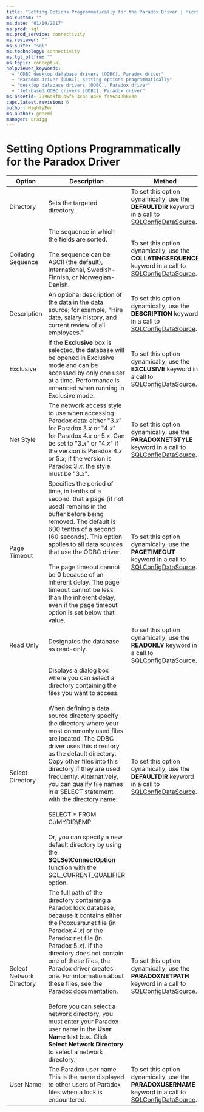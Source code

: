 ```yaml
---
title: "Setting Options Programmatically for the Paradox Driver | Microsoft Docs"
ms.custom: ""
ms.date: "01/19/2017"
ms.prod: sql
ms.prod_service: connectivity
ms.reviewer: ""
ms.suite: "sql"
ms.technology: connectivity
ms.tgt_pltfrm: ""
ms.topic: conceptual
helpviewer_keywords: 
  - "ODBC desktop database drivers [ODBC], Paradox driver"
  - "Paradox driver [ODBC], setting options programmatically"
  - "desktop database drivers [ODBC], Paradox driver"
  - "Jet-based ODBC drivers [ODBC], Paradox driver"
ms.assetid: 7996d3f8-b5f5-4cac-8a66-fc96a42b603e
caps.latest.revision: 6
author: MightyPen
ms.author: genemi
manager: craigg
---
```

# Setting Options Programmatically for the Paradox Driver
|Option|Description|Method|  
|------------|-----------------|------------|  
|Directory|Sets the targeted directory.|To set this option dynamically, use the **DEFAULTDIR** keyword in a call to [SQLConfigDataSource](../../odbc/microsoft/sqlconfigdatasource-paradox-driver.md).|  
|Collating Sequence|The sequence in which the fields are sorted.<br /><br /> The sequence can be ASCII (the default), International, Swedish-Finnish, or Norwegian-Danish.|To set this option dynamically, use the **COLLATINGSEQUENCE** keyword in a call to [SQLConfigDataSource](../../odbc/microsoft/sqlconfigdatasource-paradox-driver.md).|  
|Description|An optional description of the data in the data source; for example, "Hire date, salary history, and current review of all employees."|To set this option dynamically, use the **DESCRIPTION** keyword in a call to [SQLConfigDataSource](../../odbc/microsoft/sqlconfigdatasource-paradox-driver.md).|  
|Exclusive|If the **Exclusive** box is selected, the database will be opened in Exclusive mode and can be accessed by only one user at a time. Performance is enhanced when running in Exclusive mode.|To set this option dynamically, use the **EXCLUSIVE** keyword in a call to [SQLConfigDataSource](../../odbc/microsoft/sqlconfigdatasource-paradox-driver.md).|  
|Net Style|The network access style to use when accessing Paradox data: either "3.*x*" for Paradox 3.*x* or "4.*x*" for Paradox 4.*x* or 5.*x*. Can be set to "3.*x*" or "4.*x*" if the version is Paradox 4.*x* or 5.*x*; if the version is Paradox 3.*x*, the style must be "3.*x*".|To set this option dynamically, use the **PARADOXNETSTYLE** keyword in a call to [SQLConfigDataSource](../../odbc/microsoft/sqlconfigdatasource-paradox-driver.md).|  
|Page Timeout|Specifies the period of time, in tenths of a second, that a page (if not used) remains in the buffer before being removed. The default is 600 tenths of a second (60 seconds). This option applies to all data sources that use the ODBC driver.<br /><br /> The page timeout cannot be 0 because of an inherent delay. The page timeout cannot be less than the inherent delay, even if the page timeout option is set below that value.|To set this option dynamically, use the **PAGETIMEOUT** keyword in a call to [SQLConfigDataSource](../../odbc/microsoft/sqlconfigdatasource-paradox-driver.md).|  
|Read Only|Designates the database as read-only.|To set this option dynamically, use the **READONLY** keyword in a call to [SQLConfigDataSource](../../odbc/microsoft/sqlconfigdatasource-paradox-driver.md).|  
|Select Directory|Displays a dialog box where you can select a directory containing the files you want to access.<br /><br /> When defining a data source directory specify the directory where your most commonly used files are located. The ODBC driver uses this directory as the default directory. Copy other files into this directory if they are used frequently. Alternatively, you can qualify file names in a SELECT statement with the directory name:<br /><br /> SELECT \* FROM C:\MYDIR\EMP<br /><br /> Or, you can specify a new default directory by using the **SQLSetConnectOption** function with the SQL_CURRENT_QUALIFIER option.|To set this option dynamically, use the **DEFAULTDIR** keyword in a call to [SQLConfigDataSource](../../odbc/microsoft/sqlconfigdatasource-paradox-driver.md).|  
|Select Network Directory|The full path of the directory containing a Paradox lock database, because it contains either the Pdoxusrs.net file (in Paradox 4.*x*) or the Paradox.net file (in Paradox 5.*x*). If the directory does not contain one of these files, the Paradox driver creates one. For information about these files, see the Paradox documentation.<br /><br /> Before you can select a network directory, you must enter your Paradox user name in the **User Name** text box. Click **Select Network Directory** to select a network directory.|To set this option dynamically, use the **PARADOXNETPATH** keyword in a call to [SQLConfigDataSource](../../odbc/microsoft/sqlconfigdatasource-paradox-driver.md).|  
|User Name|The Paradox user name. This is the name displayed to other users of Paradox files when a lock is encountered.|To set this option dynamically, use the **PARADOXUSERNAME** keyword in a call to [SQLConfigDataSource](../../odbc/microsoft/sqlconfigdatasource-paradox-driver.md).|
